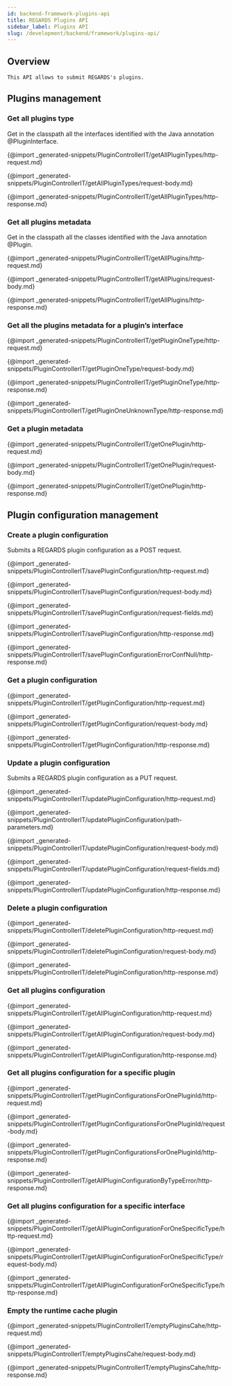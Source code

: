 ```yaml
---
id: backend-framework-plugins-api
title: REGARDS Plugins API
sidebar_label: Plugins API
slug: /development/backend/framework/plugins-api/
---
```



## Overview

    This API allows to submit REGARDS's plugins.

## Plugins management

### Get all plugins type

Get in the classpath all the interfaces identified with the Java
annotation @PluginInterface.

{@import _generated-snippets/PluginControllerIT/getAllPluginTypes/http-request.md}

{@import _generated-snippets/PluginControllerIT/getAllPluginTypes/request-body.md}

{@import _generated-snippets/PluginControllerIT/getAllPluginTypes/http-response.md}

### Get all plugins metadata

Get in the classpath all the classes identified with the Java annotation
@Plugin.

{@import _generated-snippets/PluginControllerIT/getAllPlugins/http-request.md}

{@import _generated-snippets/PluginControllerIT/getAllPlugins/request-body.md}

{@import _generated-snippets/PluginControllerIT/getAllPlugins/http-response.md}

### Get all the plugins metadata for a plugin’s interface

{@import _generated-snippets/PluginControllerIT/getPluginOneType/http-request.md}

{@import _generated-snippets/PluginControllerIT/getPluginOneType/request-body.md}

{@import _generated-snippets/PluginControllerIT/getPluginOneType/http-response.md}

{@import _generated-snippets/PluginControllerIT/getPluginOneUnknownType/http-response.md}

### Get a plugin metadata

{@import _generated-snippets/PluginControllerIT/getOnePlugin/http-request.md}

{@import _generated-snippets/PluginControllerIT/getOnePlugin/request-body.md}

{@import _generated-snippets/PluginControllerIT/getOnePlugin/http-response.md}

## Plugin configuration management

### Create a plugin configuration

Submits a REGARDS plugin configuration as a POST request.

{@import _generated-snippets/PluginControllerIT/savePluginConfiguration/http-request.md}

{@import _generated-snippets/PluginControllerIT/savePluginConfiguration/request-body.md}

{@import _generated-snippets/PluginControllerIT/savePluginConfiguration/request-fields.md}

{@import _generated-snippets/PluginControllerIT/savePluginConfiguration/http-response.md}

{@import _generated-snippets/PluginControllerIT/savePluginConfigurationErrorConfNull/http-response.md}

### Get a plugin configuration

{@import _generated-snippets/PluginControllerIT/getPluginConfiguration/http-request.md}

{@import _generated-snippets/PluginControllerIT/getPluginConfiguration/request-body.md}

{@import _generated-snippets/PluginControllerIT/getPluginConfiguration/http-response.md}

### Update a plugin configuration

Submits a REGARDS plugin configuration as a PUT request.

{@import _generated-snippets/PluginControllerIT/updatePluginConfiguration/http-request.md}

{@import _generated-snippets/PluginControllerIT/updatePluginConfiguration/path-parameters.md}

{@import _generated-snippets/PluginControllerIT/updatePluginConfiguration/request-body.md}

{@import _generated-snippets/PluginControllerIT/updatePluginConfiguration/request-fields.md}

{@import _generated-snippets/PluginControllerIT/updatePluginConfiguration/http-response.md}

### Delete a plugin configuration

{@import _generated-snippets/PluginControllerIT/deletePluginConfiguration/http-request.md}

{@import _generated-snippets/PluginControllerIT/deletePluginConfiguration/request-body.md}

{@import _generated-snippets/PluginControllerIT/deletePluginConfiguration/http-response.md}

### Get all plugins configuration

{@import _generated-snippets/PluginControllerIT/getAllPluginConfiguration/http-request.md}

{@import _generated-snippets/PluginControllerIT/getAllPluginConfiguration/request-body.md}

{@import _generated-snippets/PluginControllerIT/getAllPluginConfiguration/http-response.md}

### Get all plugins configuration for a specific plugin

{@import _generated-snippets/PluginControllerIT/getPluginConfigurationsForOnePluginId/http-request.md}

{@import _generated-snippets/PluginControllerIT/getPluginConfigurationsForOnePluginId/request-body.md}

{@import _generated-snippets/PluginControllerIT/getPluginConfigurationsForOnePluginId/http-response.md}

{@import _generated-snippets/PluginControllerIT/getAllPluginConfigurationByTypeError/http-response.md}

### Get all plugins configuration for a specific interface

{@import _generated-snippets/PluginControllerIT/getAllPluginConfigurationForOneSpecificType/http-request.md}

{@import _generated-snippets/PluginControllerIT/getAllPluginConfigurationForOneSpecificType/request-body.md}

{@import _generated-snippets/PluginControllerIT/getAllPluginConfigurationForOneSpecificType/http-response.md}

### Empty the runtime cache plugin

{@import _generated-snippets/PluginControllerIT/emptyPluginsCahe/http-request.md}

{@import _generated-snippets/PluginControllerIT/emptyPluginsCahe/request-body.md}

{@import _generated-snippets/PluginControllerIT/emptyPluginsCahe/http-response.md}
